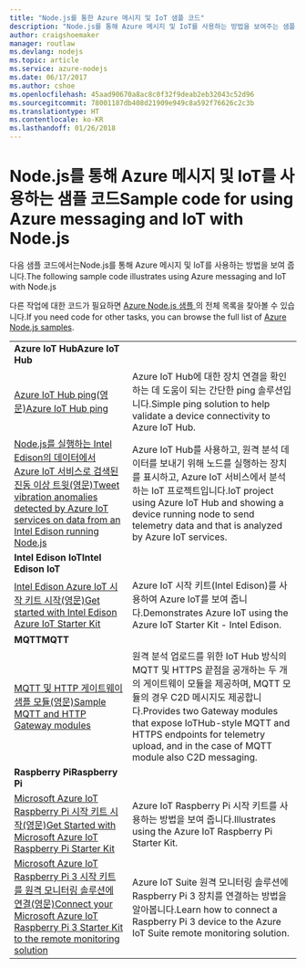 ```yaml
---
title: "Node.js를 통한 Azure 메시지 및 IoT 샘플 코드"
description: "Node.js를 통해 Azure 메시지 및 IoT를 사용하는 방법을 보여주는 샘플 코드"
author: craigshoemaker
manager: routlaw
ms.devlang: nodejs
ms.topic: article
ms.service: azure-nodejs
ms.date: 06/17/2017
ms.author: cshoe
ms.openlocfilehash: 45aad90670a8ac8c0f32f9deab2eb32043c52d96
ms.sourcegitcommit: 78001187db408d21909e949c8a592f76626c2c3b
ms.translationtype: HT
ms.contentlocale: ko-KR
ms.lasthandoff: 01/26/2018
---
```

# <a name="sample-code-for-using-azure-messaging-and-iot-with-nodejs"></a><span data-ttu-id="36796-103">Node.js를 통해 Azure 메시지 및 IoT를 사용하는 샘플 코드</span><span class="sxs-lookup"><span data-stu-id="36796-103">Sample code for using Azure messaging and IoT with Node.js</span></span>

<span data-ttu-id="36796-104">다음 샘플 코드에서는Node.js를 통해 Azure 메시지 및 IoT를 사용하는 방법을 보여 줍니다.</span><span class="sxs-lookup"><span data-stu-id="36796-104">The following sample code illustrates using Azure messaging and IoT with Node.js</span></span>

<span data-ttu-id="36796-105">다른 작업에 대한 코드가 필요하면 [Azure Node.js 샘플 ](https://azure.microsoft.com/resources/samples/?term=nodejs)의 전체 목록을 찾아볼 수 있습니다.</span><span class="sxs-lookup"><span data-stu-id="36796-105">If you need code for other tasks, you can browse the full list of [Azure Node.js samples](https://azure.microsoft.com/resources/samples/?term=nodejs).</span></span>

| | |
|---|---|
| <span data-ttu-id="36796-106">**Azure IoT Hub**</span><span class="sxs-lookup"><span data-stu-id="36796-106">**Azure IoT Hub**</span></span> ||
| [<span data-ttu-id="36796-107">Azure IoT Hub ping(영문)</span><span class="sxs-lookup"><span data-stu-id="36796-107">Azure IoT Hub ping</span></span>](https://github.com/Azure-Samples/iot-hub-node-ping) | <span data-ttu-id="36796-108">Azure IoT Hub에 대한 장치 연결을 확인하는 데 도움이 되는 간단한 ping 솔루션입니다.</span><span class="sxs-lookup"><span data-stu-id="36796-108">Simple ping solution to help validate a device connectivity to Azure IoT Hub.</span></span> |
| [<span data-ttu-id="36796-109">Node.js를 실행하는 Intel Edison의 데이터에서 Azure IoT 서비스로 검색된 진동 이상 트윗(영문)</span><span class="sxs-lookup"><span data-stu-id="36796-109">Tweet vibration anomalies detected by Azure IoT services on data from an Intel Edison running Node.js</span></span>](https://azure.microsoft.com/resources/samples/iot-hub-nodejs-intel-edison-vibration-anomaly-detection/) | <span data-ttu-id="36796-110">Azure IoT Hub를 사용하고, 원격 분석 데이터를 보내기 위해 노드를 실행하는 장치를 표시하고, Azure IoT 서비스에서 분석하는 IoT 프로젝트입니다.</span><span class="sxs-lookup"><span data-stu-id="36796-110">IoT project using Azure IoT Hub and showing a device running node to send telemetry data and that is analyzed by Azure IoT services.</span></span> |
| <span data-ttu-id="36796-111">**Intel Edison IoT**</span><span class="sxs-lookup"><span data-stu-id="36796-111">**Intel Edison IoT**</span></span> ||
| [<span data-ttu-id="36796-112">Intel Edison Azure IoT 시작 키트 시작(영문)</span><span class="sxs-lookup"><span data-stu-id="36796-112">Get started with Intel Edison Azure IoT Starter Kit</span></span>](https://github.com/Azure-Samples/iot-hub-node-intel-edison-getstartedkit) | <span data-ttu-id="36796-113">Azure IoT 시작 키트(Intel Edison)를 사용하여 Azure IoT를 보여 줍니다.</span><span class="sxs-lookup"><span data-stu-id="36796-113">Demonstrates Azure IoT using the Azure IoT Starter Kit - Intel Edison.</span></span> |
| <span data-ttu-id="36796-114">**MQTT**</span><span class="sxs-lookup"><span data-stu-id="36796-114">**MQTT**</span></span> ||
| [<span data-ttu-id="36796-115">MQTT 및 HTTP 게이트웨이 샘플 모듈(영문)</span><span class="sxs-lookup"><span data-stu-id="36796-115">Sample MQTT and HTTP Gateway modules</span></span>](https://github.com/Azure-Samples/iot-gateway-mqtt-http) | <span data-ttu-id="36796-116">원격 분석 업로드를 위한 IoT Hub 방식의 MQTT 및 HTTPS 끝점을 공개하는 두 개의 게이트웨이 모듈을 제공하며, MQTT 모듈의 경우 C2D 메시지도 제공합니다.</span><span class="sxs-lookup"><span data-stu-id="36796-116">Provides two Gateway modules that expose IoTHub-style MQTT and HTTPS endpoints for telemetry upload, and in the case of MQTT module also C2D messaging.</span></span> |
| <span data-ttu-id="36796-117">**Raspberry Pi**</span><span class="sxs-lookup"><span data-stu-id="36796-117">**Raspberry Pi**</span></span> ||
| [<span data-ttu-id="36796-118">Microsoft Azure IoT Raspberry Pi 시작 키트 시작(영문)</span><span class="sxs-lookup"><span data-stu-id="36796-118">Get Started with Microsoft Azure IoT Raspberry Pi Starter Kit</span></span>](https://github.com/Azure-Samples/iot-hub-node-raspberrypi-getting-started) | <span data-ttu-id="36796-119">Azure IoT Raspberry Pi 시작 키트를 사용하는 방법을 보여 줍니다.</span><span class="sxs-lookup"><span data-stu-id="36796-119">Illustrates using the Azure IoT Raspberry Pi Starter Kit.</span></span> |
| [<span data-ttu-id="36796-120">Microsoft Azure IoT Raspberry Pi 3 시작 키트를 원격 모니터링 솔루션에 연결(영문)</span><span class="sxs-lookup"><span data-stu-id="36796-120">Connect your Microsoft Azure IoT Raspberry Pi 3 Starter Kit to the remote monitoring solution</span></span>](https://azure.microsoft.com/resources/samples/iot-remote-monitoring-node-raspberrypi-getstartedkit/) | <span data-ttu-id="36796-121">Azure IoT Suite 원격 모니터링 솔루션에 Raspberry Pi 3 장치를 연결하는 방법을 알아봅니다.</span><span class="sxs-lookup"><span data-stu-id="36796-121">Learn how to connect a Raspberry Pi 3 device to the Azure IoT Suite remote monitoring solution.</span></span> |
